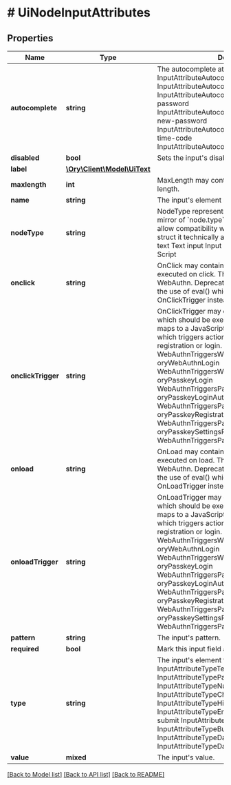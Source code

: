 # # UiNodeInputAttributes

## Properties

Name | Type | Description | Notes
------------ | ------------- | ------------- | -------------
**autocomplete** | **string** | The autocomplete attribute for the input. email InputAttributeAutocompleteEmail tel InputAttributeAutocompleteTel url InputAttributeAutocompleteUrl current-password InputAttributeAutocompleteCurrentPassword new-password InputAttributeAutocompleteNewPassword one-time-code InputAttributeAutocompleteOneTimeCode | [optional]
**disabled** | **bool** | Sets the input&#39;s disabled field to true or false. |
**label** | [**\Ory\Client\Model\UiText**](UiText.md) |  | [optional]
**maxlength** | **int** | MaxLength may contain the input&#39;s maximum length. | [optional]
**name** | **string** | The input&#39;s element name. |
**nodeType** | **string** | NodeType represents this node&#39;s types. It is a mirror of &#x60;node.type&#x60; and is primarily used to allow compatibility with OpenAPI 3.0.  In this struct it technically always is \&quot;input\&quot;. text Text input Input img Image a Anchor script Script |
**onclick** | **string** | OnClick may contain javascript which should be executed on click. This is primarily used for WebAuthn.  Deprecated: Using OnClick requires the use of eval() which is a security risk. Use OnClickTrigger instead. | [optional]
**onclickTrigger** | **string** | OnClickTrigger may contain a WebAuthn trigger which should be executed on click.  The trigger maps to a JavaScript function provided by Ory, which triggers actions such as PassKey registration or login. oryWebAuthnRegistration WebAuthnTriggersWebAuthnRegistration oryWebAuthnLogin WebAuthnTriggersWebAuthnLogin oryPasskeyLogin WebAuthnTriggersPasskeyLogin oryPasskeyLoginAutocompleteInit WebAuthnTriggersPasskeyLoginAutocompleteInit oryPasskeyRegistration WebAuthnTriggersPasskeyRegistration oryPasskeySettingsRegistration WebAuthnTriggersPasskeySettingsRegistration | [optional]
**onload** | **string** | OnLoad may contain javascript which should be executed on load. This is primarily used for WebAuthn.  Deprecated: Using OnLoad requires the use of eval() which is a security risk. Use OnLoadTrigger instead. | [optional]
**onloadTrigger** | **string** | OnLoadTrigger may contain a WebAuthn trigger which should be executed on load.  The trigger maps to a JavaScript function provided by Ory, which triggers actions such as PassKey registration or login. oryWebAuthnRegistration WebAuthnTriggersWebAuthnRegistration oryWebAuthnLogin WebAuthnTriggersWebAuthnLogin oryPasskeyLogin WebAuthnTriggersPasskeyLogin oryPasskeyLoginAutocompleteInit WebAuthnTriggersPasskeyLoginAutocompleteInit oryPasskeyRegistration WebAuthnTriggersPasskeyRegistration oryPasskeySettingsRegistration WebAuthnTriggersPasskeySettingsRegistration | [optional]
**pattern** | **string** | The input&#39;s pattern. | [optional]
**required** | **bool** | Mark this input field as required. | [optional]
**type** | **string** | The input&#39;s element type. text InputAttributeTypeText password InputAttributeTypePassword number InputAttributeTypeNumber checkbox InputAttributeTypeCheckbox hidden InputAttributeTypeHidden email InputAttributeTypeEmail tel InputAttributeTypeTel submit InputAttributeTypeSubmit button InputAttributeTypeButton datetime-local InputAttributeTypeDateTimeLocal date InputAttributeTypeDate url InputAttributeTypeURI |
**value** | **mixed** | The input&#39;s value. | [optional]

[[Back to Model list]](../../README.md#models) [[Back to API list]](../../README.md#endpoints) [[Back to README]](../../README.md)
